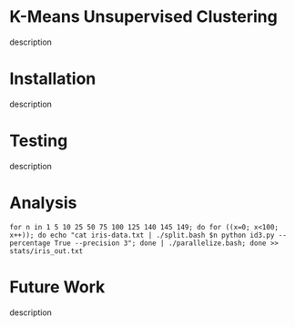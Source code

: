 # K-Means Unsupervised Clustering

description

# Installation

description

# Testing

description

# Analysis

```
for n in 1 5 10 25 50 75 100 125 140 145 149; do for ((x=0; x<100; x++)); do echo "cat iris-data.txt | ./split.bash $n python id3.py --percentage True --precision 3"; done | ./parallelize.bash; done >> stats/iris_out.txt
```

# Future Work

description
